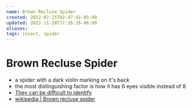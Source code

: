 ```yaml
---
name: Brown Recluse Spider
created: 2022-07-25T02:47:41-05:00
updated: 2022-11-28T17:26:26-06:00
aliases: 
tags: insect, spider
---
```

# Brown Recluse Spider

- a spider with a dark violin marking on it's back
- the most distinguishing factor is how it has 6 eyes visible instead of 8
- [They can be difficult to identify](https://spiders.ucr.edu/how-identify-and-misidentify-brown-recluse-spider)
- [wikipedia | Brown recluse spider](https://en.wikipedia.org/wiki/Brown_recluse_spider)
